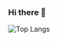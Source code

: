 ### Hi there 👋

 ![Top Langs](https://github-readme-stats.vercel.app/api/top-langs/?username=dangdtr&layout=compact&hide=css,html)
